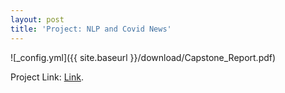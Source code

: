 ```yaml
---
layout: post
title: 'Project: NLP and Covid News' 
---
```




![_config.yml]({{ site.baseurl }}/download/Capstone_Report.pdf)

Project Link: [Link](https://github.com/ylhuang43/BrainStation-Capstone-NLP-Project).